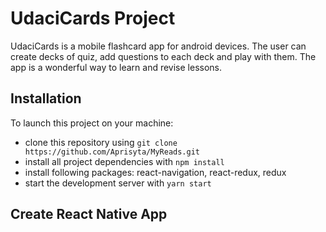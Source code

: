 # UdaciCards Project

UdaciCards is a mobile flashcard app for android devices. The user can create decks of quiz, add questions to each deck and play with them. The app is a wonderful way to learn and revise lessons.

## Installation

To launch this project on your machine:

* clone this repository using `git clone https://github.com/Aprisyta/MyReads.git`
* install all project dependencies with `npm install`
* install following packages: react-navigation, react-redux, redux
* start the development server with `yarn start`

## Create React Native App
